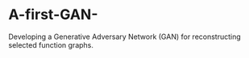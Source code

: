 # A-first-GAN-
 Developing a Generative Adversary Network (GAN) for reconstructing selected function graphs.
